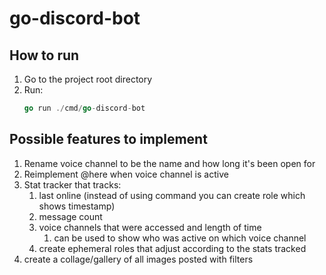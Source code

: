 # go-discord-bot

## How to run

1. Go to the project root directory
1. Run:
    ```go
    go run ./cmd/go-discord-bot
    ```

## Possible features to implement

1. Rename voice channel to be the name and how long it's been open for
1. Reimplement @here when voice channel is active
1. Stat tracker that tracks:
    1. last online (instead of using command you can create role which shows timestamp)
    1. message count
    1. voice channels that were accessed and length of time
        1. can be used to show who was active on which voice channel
    1. create ephemeral roles that adjust according to the stats tracked
1. create a collage/gallery of all images posted with filters